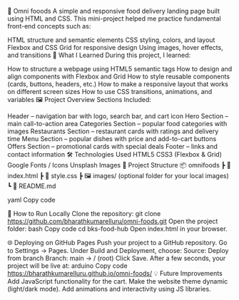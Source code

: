 🍔 Omni fooods
A simple and responsive food delivery landing page built using HTML and CSS.
This mini-project helped me practice fundamental front-end concepts such as:

HTML structure and semantic elements
CSS styling, colors, and layout
Flexbox and CSS Grid for responsive design
Using images, hover effects, and transitions
🧠 What I Learned
During this project, I learned:

How to structure a webpage using HTML5 semantic tags
How to design and align components with Flexbox and Grid
How to style reusable components (cards, buttons, headers, etc.)
How to make a responsive layout that works on different screen sizes
How to use CSS transitions, animations, and variables
🖼 Project Overview
Sections Included:

Header – navigation bar with logo, search bar, and cart icon
Hero Section – main call-to-action area
Categories Section – popular food categories with images
Restaurants Section – restaurant cards with ratings and delivery time
Menu Section – popular dishes with price and add-to-cart buttons
Offers Section – promotional cards with special deals
Footer – links and contact information
🛠 Technologies Used
HTML5
CSS3 (Flexbox & Grid)
Google Fonts / Icons
Unsplash Images
📁 Project Structure
📦 omnifoods ┣ 📜 index.html ┣ 📜 style.css ┣ 🖼 images/ (optional folder for your local images) ┗ 📜 README.md

yaml Copy code

🚀 How to Run Locally
Clone the repository:
git clone https://github.com/bharathkumarelluru/omni-foods.git
Open the project folder: bash Copy code cd bks-food-hub Open index.html in your browser.

🌐 Deploying on GitHub Pages Push your project to a GitHub repository. Go to Settings → Pages. Under Build and Deployment, choose: Source: Deploy from branch Branch: main → / (root) Click Save.
  After a few seconds, your project will be live at: arduino Copy code https://bharathkumarelluru.github.io/omni-foods/
  💡 Future Improvements Add JavaScript functionality for the cart.
    Make the website theme dynamic (light/dark mode). 
    Add animations and interactivity using JS libraries.
